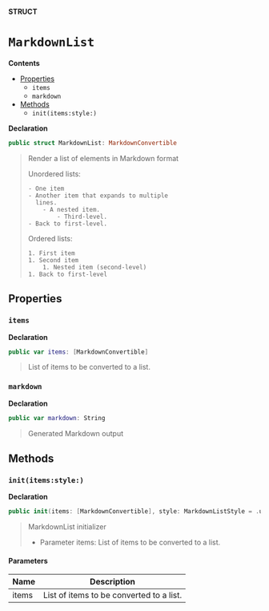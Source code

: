 **STRUCT**
# `MarkdownList`

**Contents**
- [Properties](#properties)
  - `items`
  - `markdown`
- [Methods](#methods)
  - `init(items:style:)`

**Declaration**
```swift
public struct MarkdownList: MarkdownConvertible
```



> Render a list of elements in Markdown format
>
> Unordered lists:
>
>     - One item
>     - Another item that expands to multiple
>       lines.
>         - A nested item.
>             - Third-level.
>     - Back to first-level.
>
> Ordered lists:
>
>     1. First item
>     1. Second item
>         1. Nested item (second-level)
>     1. Back to first-level

## Properties
### `items`

**Declaration**
```swift
public var items: [MarkdownConvertible]
```



> List of items to be converted to a list.

### `markdown`

**Declaration**
```swift
public var markdown: String
```



> Generated Markdown output

## Methods
### `init(items:style:)`

**Declaration**
```swift
public init(items: [MarkdownConvertible], style: MarkdownListStyle = .unordered)
```



> MarkdownList initializer
>
> - Parameter items: List of items to be converted to a list.

#### Parameters
| Name | Description |
| ---- | ----------- |
| items | List of items to be converted to a list. |
